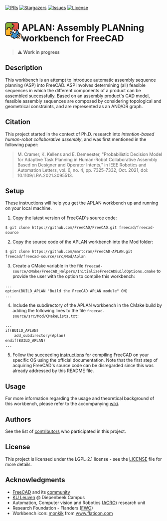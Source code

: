 [![PRs][prs-shield]][prs-url]
[![Stargazers][stars-shield]][stars-url]
[![Issues][issues-shield]][issues-url]
[![License][license-shield]][license-url]

# <img align="left" src="https://github.com/martcram/FreeCAD-APLAN/blob/main/Gui/Resources/icons/APLAN_Workbench.svg" alt="APLAN workbench icon" width="53"> APLAN: Assembly PLANning workbench for FreeCAD

> :warning: **Work in progress**

## Description
This workbench is an attempt to introduce automatic assembly sequence planning (ASP) into FreeCAD. ASP involves determining (all) feasible sequences in which the different components of a product can be assembled successfully. Based on an assembly product's CAD model, feasible assembly sequences are composed by considering topological and geometrical constraints, and are represented as an AND/OR graph.

## Citation
This project started in the context of Ph.D. research into _intention-based human-robot collaborative assembly_, and was first mentioned in the following paper:
> M. Cramer, K. Kellens and E. Demeester, "Probabilistic Decision Model for Adaptive Task Planning in Human-Robot Collaborative Assembly Based on Designer and Operator Intents," in IEEE Robotics and Automation Letters, vol. 6, no. 4, pp. 7325-7332, Oct. 2021, doi: 10.1109/LRA.2021.3095513.

## Setup
These instructions will help you get the APLAN workbench up and running on your local machine. 

1. Copy the latest version of FreeCAD's source code:
```
$ git clone https://github.com/FreeCAD/FreeCAD.git freecad/freecad-source
```
2. Copy the source code of the APLAN workbench into the Mod folder:
```
$ git clone https://github.com/martcram/FreeCAD-APLAN.git freecad/freecad-source/src/Mod/Aplan
```
3. Create a CMake variable in the file ```freecad-source/cMake/FreeCAD_Helpers/InitializeFreeCADBuildOptions.cmake``` to provide the user with the option to compile this workbench:
```
...
option(BUILD_APLAN "Build the FreeCAD APLAN module" ON)
...
```
4. Include the subdirectory of the APLAN workbench in the CMake build by adding the following lines to the file ```freecad-source/src/Mod/CMakeLists.txt```:
```
...
if(BUILD_APLAN)
    add_subdirectory(Aplan)
endif(BUILD_APLAN)
...
```
5. Follow the succeeding [instructions](https://wiki.freecadweb.org/Compiling) for compiling FreeCAD on your specific OS using the official documentation. 
Note that the first step of acquiring FreeCAD's source code can be disregarded since this was already addressed by this README file. 

## Usage
For more information regarding the usage and theoretical background of this workbench, please refer to the accompanying [wiki](https://github.com/martcram/FreeCAD-APLAN/wiki).

## Authors
See the list of [contributors](https://github.com/martcram/FreeCAD-APLAN/graphs/contributors) who participated in this project.

## License
This project is licensed under the LGPL-2.1 license - see the [LICENSE](https://github.com/martcram/FreeCAD-APLAN/blob/main/LICENSE) file for more details.

## Acknowledgments
* [FreeCAD](https://www.freecadweb.org/) and its [community](https://forum.freecadweb.org/)
* [KU Leuven](https://iiw.kuleuven.be/english/diepenbeek) @ Diepenbeek Campus
* Automation, Computer vision and Robotics ([ACRO](https://iiw.kuleuven.be/onderzoek/acro)) research unit
* Research Foundation - Flanders ([FWO](https://www.fwo.be/en/))
* Workbench icon: <a href="https://www.flaticon.com/authors/monkik" title="monkik">monkik</a> from <a href="https://www.flaticon.com/" title="Flaticon">www.flaticon.com</a>


<!-- MARKDOWN LINKS & IMAGES -->
[prs-shield]: https://img.shields.io/badge/PRs-welcome-brightgreen.svg?style=for-the-badge
[prs-url]: https://github.com/martcram/FreeCAD-APLAN/pulls
[stars-shield]: https://img.shields.io/github/stars/martcram/FreeCAD-APLAN.svg?style=for-the-badge
[stars-url]: https://github.com/martcram/FreeCAD-APLAN/stargazers
[issues-shield]: https://img.shields.io/github/issues/martcram/FreeCAD-APLAN.svg?style=for-the-badge
[issues-url]: https://github.com/martcram/FreeCAD-APLAN/issues
[license-shield]: https://img.shields.io/github/license/martcram/FreeCAD-APLAN.svg?style=for-the-badge
[license-url]: https://github.com/martcram/FreeCAD-APLAN/blob/master/LICENSE.txt
